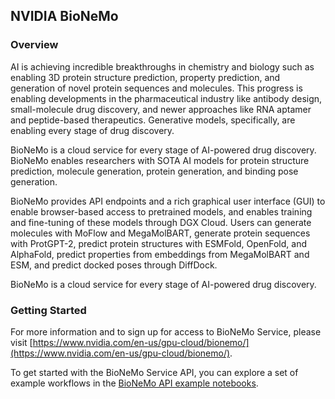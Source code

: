 ## NVIDIA BioNeMo

### Overview
AI is achieving incredible breakthroughs in chemistry and biology such as enabling 3D protein structure prediction, property prediction, and generation of novel protein sequences and molecules. This progress is enabling developments in the pharmaceutical industry like antibody design, small-molecule drug discovery, and newer approaches like RNA aptamer and peptide-based therapeutics. Generative models, specifically, are enabling every stage of drug discovery.

BioNeMo is a cloud service for every stage of AI-powered drug discovery. BioNeMo enables researchers with SOTA AI models for protein structure prediction, molecule generation, protein generation, and binding pose generation. 

BioNeMo provides API endpoints and a rich graphical user interface (GUI) to enable browser-based access to pretrained models, and enables training and fine-tuning of these models through DGX Cloud.  Users can generate molecules with MoFlow and MegaMolBART, generate protein sequences with ProtGPT-2, predict protein structures with ESMFold, OpenFold, and AlphaFold, predict properties from embeddings from MegaMolBART and ESM, and predict docked poses through DiffDock.

BioNeMo is a cloud service for every stage of AI-powered drug discovery.

### Getting Started
For more information and to sign up for access to BioNeMo Service, please visit [https://www.nvidia.com/en-us/gpu-cloud/bionemo/](https://www.nvidia.com/en-us/gpu-cloud/bionemo/).

To get started with the BioNeMo Service API, you can explore a set of example workflows in the [BioNeMo API example notebooks](examples/service).
